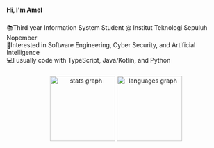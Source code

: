 <h4 align="left">Hi, I'm Amel</h4>

###

<p align="left">📚Third year Information System Student @ Institut Teknologi Sepuluh Nopember<br>🔭Interested in Software Engineering, Cyber Security, and Artificial Intelligence<br>💻I usually code with TypeScript, Java/Kotlin,  and Python</p>

###

<div align="center">
  <img src="https://github-readme-stats.vercel.app/api?username=amaliartnaa&hide_title=false&hide_rank=false&show_icons=true&include_all_commits=true&count_private=true&disable_animations=false&theme=react&locale=en&hide_border=false&order=1" height="150" alt="stats graph"  />
  <img src="https://github-readme-stats.vercel.app/api/top-langs?username=amaliartnaa&locale=en&hide_title=false&layout=compact&card_width=320&langs_count=6&theme=react&hide_border=false&order=2" height="150" alt="languages graph"  />
</div>

###
